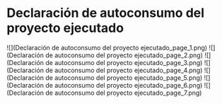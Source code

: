 # Declaración de autoconsumo del proyecto ejecutado
![](Declaración de autoconsumo del proyecto ejecutado_page_1.png)
![](Declaración de autoconsumo del proyecto ejecutado_page_2.png)
![](Declaración de autoconsumo del proyecto ejecutado_page_3.png)
![](Declaración de autoconsumo del proyecto ejecutado_page_4.png)
![](Declaración de autoconsumo del proyecto ejecutado_page_5.png)
![](Declaración de autoconsumo del proyecto ejecutado_page_6.png)
![](Declaración de autoconsumo del proyecto ejecutado_page_7.png)

